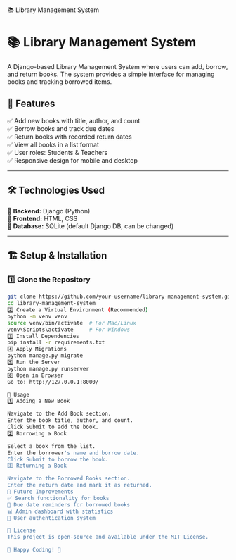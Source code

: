 📚 Library Management System
# 📚 Library Management System

A Django-based Library Management System where users can add, borrow, and return books. The system provides a simple interface for managing books and tracking borrowed items.

## 🚀 Features

✅ Add new books with title, author, and count  
✅ Borrow books and track due dates  
✅ Return books with recorded return dates  
✅ View all books in a list format  
✅ User roles: Students & Teachers  
✅ Responsive design for mobile and desktop  

---

## 🛠️ Technologies Used

🔹 **Backend:** Django (Python)  
🔹 **Frontend:** HTML, CSS  
🔹 **Database:** SQLite (default Django DB, can be changed)  

---

## 🏗️ Setup & Installation

### 1️⃣ Clone the Repository
```bash
git clone https://github.com/your-username/library-management-system.git
cd library-management-system
2️⃣ Create a Virtual Environment (Recommended)
python -m venv venv
source venv/bin/activate  # For Mac/Linux
venv\Scripts\activate     # For Windows
3️⃣ Install Dependencies
pip install -r requirements.txt
4️⃣ Apply Migrations
python manage.py migrate
5️⃣ Run the Server
python manage.py runserver
6️⃣ Open in Browser
Go to: http://127.0.0.1:8000/

📝 Usage
1️⃣ Adding a New Book

Navigate to the Add Book section.
Enter the book title, author, and count.
Click Submit to add the book.
2️⃣ Borrowing a Book

Select a book from the list.
Enter the borrower's name and borrow date.
Click Submit to borrow the book.
3️⃣ Returning a Book

Navigate to the Borrowed Books section.
Enter the return date and mark it as returned.
📌 Future Improvements
✅ Search functionality for books
📅 Due date reminders for borrowed books
📊 Admin dashboard with statistics
🔐 User authentication system

📜 License
This project is open-source and available under the MIT License.

🚀 Happy Coding! 🚀
